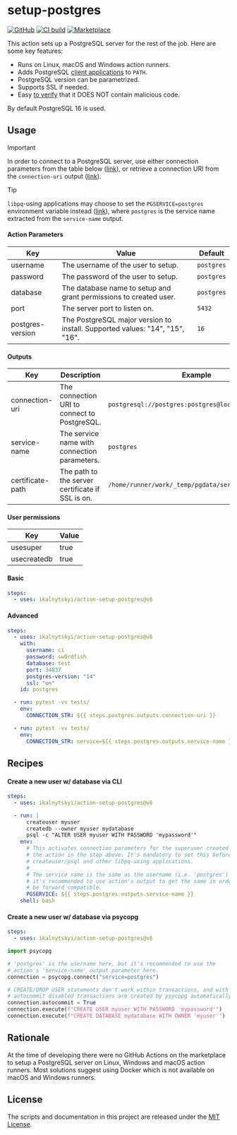 # setup-postgres

[![GitHub](https://img.shields.io/badge/github-ikalnytskyi/action--setup--postgres-8da0cb?logo=github)](https://github.com/ikalnytskyi/action-setup-postgres)
[![CI build](https://github.com/ikalnytskyi/action-setup-postgres/actions/workflows/ci.yml/badge.svg)](https://github.com/ikalnytskyi/action-setup-postgres/actions)
[![Marketplace](https://img.shields.io/badge/market-setup--postgres-6F42C1?logo=github)](https://github.com/marketplace/actions/setup-postgresql-for-linux-macos-windows)

This action sets up a PostgreSQL server for the rest of the job. Here are some
key features:

* Runs on Linux, macOS and Windows action runners.
* Adds PostgreSQL [client applications][1] to `PATH`.
* PostgreSQL version can be parametrized.
* Supports SSL if needed.
* Easy [to verify][2] that it DOES NOT contain malicious code.

By default PostgreSQL 16 is used.

[1]: https://www.postgresql.org/docs/current/reference-client.html
[2]: action.yml

## Usage

> [!IMPORTANT]
>
> In order to connect to a PostgreSQL server, use either connection parameters
> from the table below ([link](#outputs)), or retrieve a
> connection URI from the `connection-uri` output ([link](#advanced)).

> [!TIP]
>
> `libpq`-using applications may choose to set the `PGSERVICE=postgres`
> environment variable instead ([link](#create-a-new-user-w-database-via-cli)),
> where `postgres` is the service name extracted from the `service-name`
> output.

#### Action Parameters

| Key              | Value                                                                              | Default     |
|------------------|------------------------------------------------------------------------------------|-------------|
| username         | The username of the user to setup.                                                 | `postgres`  |
| password         | The password of the user to setup.                                                 | `postgres`  |
| database         | The database name to setup and grant permissions to created user.                  | `postgres`  |
| port             | The server port to listen on.                                                      | `5432`      |
| postgres-version | The PostgreSQL major version to install. Supported values: "14", "15", "16".       | `16`        |

#### Outputs

| Key              | Description                                      | Example                                             |
|------------------|--------------------------------------------------|-----------------------------------------------------|
| connection-uri   | The connection URI to connect to PostgreSQL.     | `postgresql://postgres:postgres@localhost/postgres` |
| service-name     | The service name with connection parameters.     | `postgres`                                          |
| certificate-path | The path to the server certificate if SSL is on. | `/home/runner/work/_temp/pgdata/server.crt`         |

#### User permissions

| Key         | Value |
|-------------|-------|
| usesuper    | true  |
| usecreatedb | true  |

#### Basic

```yaml
steps:
  - uses: ikalnytskyi/action-setup-postgres@v6
```

#### Advanced

```yaml
steps:
  - uses: ikalnytskyi/action-setup-postgres@v6
    with:
      username: ci
      password: sw0rdfish
      database: test
      port: 34837
      postgres-version: "14"
      ssl: "on"
    id: postgres

  - run: pytest -vv tests/
    env:
      CONNECTION_STR: ${{ steps.postgres.outputs.connection-uri }}

  - run: pytest -vv tests/
    env:
      CONNECTION_STR: service=${{ steps.postgres.outputs.service-name }}
```

## Recipes

#### Create a new user w/ database via CLI

```yaml
steps:
  - uses: ikalnytskyi/action-setup-postgres@v6

  - run: |
      createuser myuser
      createdb --owner myuser mydatabase
      psql -c "ALTER USER myuser WITH PASSWORD 'mypassword'"
    env:
      # This activates connection parameters for the superuser created by
      # the action in the step above. It's mandatory to set this before using
      # createuser/psql and other libpq-using applications.
      #
      # The service name is the same as the username (i.e. 'postgres') but
      # it's recommended to use action's output to get the name in order to
      # be forward compatible.
      PGSERVICE: ${{ steps.postgres.outputs.service-name }}
    shell: bash
```

#### Create a new user w/ database via psycopg

```yaml
steps:
  - uses: ikalnytskyi/action-setup-postgres@v6
```

```python
import psycopg

# 'postgres' is the username here, but it's recommended to use the
# action's 'service-name' output parameter here.
connection = psycopg.connect("service=postgres")

# CREATE/DROP USER statements don't work within transactions, and with
# autocommit disabled transactions are created by psycopg automatically.
connection.autocommit = True
connection.execute(f"CREATE USER myuser WITH PASSWORD 'mypassword'")
connection.execute(f"CREATE DATABASE mydatabase WITH OWNER 'myuser'")
```

## Rationale

At the time of developing there were no GitHub Actions on the marketplace to
setup a PostgreSQL server on Linux, Windows and macOS action runners. Most
solutions suggest using Docker which is not available on macOS and Windows
runners.

## License

The scripts and documentation in this project are released under the
[MIT License](LICENSE).
